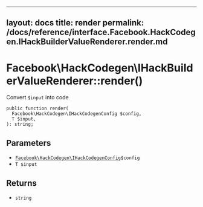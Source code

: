 
***

layout: docs
title: render
permalink: /docs/reference/interface.Facebook.HackCodegen.IHackBuilderValueRenderer.render.md
---







# Facebook\\HackCodegen\\IHackBuilderValueRenderer::render()




Convert ` $input ` into code




``` Hack
public function render(
  Facebook\HackCodegen\IHackCodegenConfig $config,
  T $input,
): string;
```




## Parameters




- [` Facebook\HackCodegen\IHackCodegenConfig `](<interface.Facebook.HackCodegen.IHackCodegenConfig.md>)`` $config ``
- ` T $input `




## Returns




+ ` string `